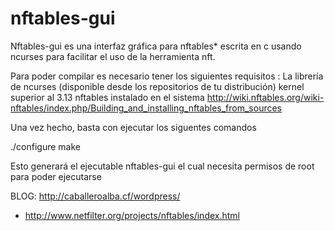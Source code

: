 # nftables-gui
Nftables-gui es una interfaz gráfica para nftables* escrita en c usando ncurses para facilitar el uso de la herramienta nft.


Para poder compilar es necesario tener los siguientes requisitos :
La librería de ncurses (disponible desde los repositorios de tu distribución)
kernel superior al 3.13
nftables instalado en el sistema http://wiki.nftables.org/wiki-nftables/index.php/Building_and_installing_nftables_from_sources

Una vez hecho, basta con ejecutar los siguentes comandos

./configure
make

Esto generará el ejecutable nftables-gui el cual necesita permisos de root para poder ejecutarse



BLOG: http://caballeroalba.cf/wordpress/

* http://www.netfilter.org/projects/nftables/index.html

